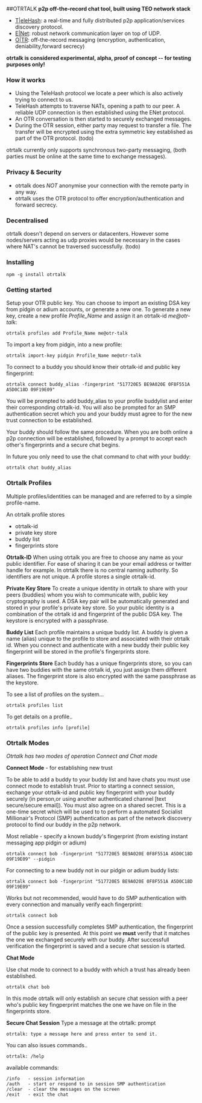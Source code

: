 ##OTRTALK
**p2p off-the-record chat tool, built using TEO network stack**
- [T|eleHash](http://telehash.org): a real-time and fully distributed p2p application/services discovery protocol.
- [E|Net](http://enet.bespin.org/Features.html): robust network communication layer on top of UDP.
- [O|TR](http://www.cypherpunks.ca/otr/): off-the-record messaging (encryption, authentication, deniability,forward secrecy)

**otrtalk is considered experimental, alpha, proof of concept -- for testing purposes only!**

### How it works

* Using the TeleHash protocol we locate a peer which is also actively trying to connect to us.
* TeleHash attempts to traverse NATs, opening a path to our peer. A reliable UDP connection is then established using the ENet protocol.
* An OTR conversation is then started to securely exchanged messages.
* During the OTR session, either party may request to transfer a file. The transfer will be encrypted using the extra symmetric key established as part of the OTR protocol. (todo)

otrtalk currently only supports synchronous two-party messaging, (both parties must be online at the same time to exchange messages).

### Privacy & Security
* otrtalk does *NOT* anonymise your connection with the remote party in any way.
* otrtalk uses the OTR protocol to offer encryption/authentication and forward secrecy.

### Decentralised
otrtalk doesn't depend on servers or datacenters. However some nodes/servers acting as udp proxies would be necessary in the cases where NAT's cannot be traversed successfully. (todo)

### Installing

    npm -g install otrtalk
    
### Getting started

Setup your OTR public key. You can choose to import an existing DSA key from pidgin or adium accounts, or generate a new one.
To generate a new key, create a new profile *Profile_Name* and assign it an otrtalk-id *me@otr-talk*:

    otrtalk profiles add Profile_Name me@otr-talk

To import a key from pidgin, into a new profile:

    otrtalk import-key pidgin Profile_Name me@otr-talk

To connect to a buddy you should know their otrtalk-id and public key fingerprint:

    otrtalk connect buddy_alias -fingerprint "517720E5 BE9A020E 0F8F551A A5D0C18D 09F19E09"

You will be prompted to add buddy_alias to your profile buddylist and enter their corresponding otrtalk-id.
You will also be prompted for an SMP authentication secret which you and your buddy must agree to for the new trust connection to be established.

Your buddy should follow the same procedure. When you are both online a p2p connection will be established, followed by a prompt to accept each other's
fingerprints and a secure chat begins.

In future you only need to use the chat command to chat with your buddy:

    otrtalk chat buddy_alias


### Otrtalk Profiles

Multiple profiles/identities can be managed and are referred to by a simple profile-name.

An otrtalk profile stores

* otrtalk-id
* private key store
* buddy list
* fingerprints store

**Otrtalk-ID**
When using otrtalk you are free to choose any name as your public identifier.
For ease of sharing it can be your email address or twitter handle for example. In otrtalk there is
no central naming authority. So identifiers are not unique. A profile stores a single otrtalk-id. 

**Private Key Store**
To create a unique identity in otrtalk to share with your peers (buddies) whom you wish to communicate with,
public key cryptography is used. A DSA key pair will be automatically generated and stored in your profile's
private key store. So your public identity is a combination of the otrtalk id and fingerprint of the public DSA key.
The keystore is encrypted with a passphrase.

**Buddy List**
Each profile maintains a unique buddy list. A buddy is given a name (alias) unique to the profile to store and associated
with their otrtalk id. When you connect and authenticate with a new buddy their public key fingerprint will be stored in
the profile's fingerprints store.

**Fingerprints Store**
Each buddy has a unique fingerprints store, so you can have two buddies with the same otrtalk id, you just assign them different aliases.
The fingerprint store is also encrypted with the same passphrase as the keystore.

To see a list of profiles on the system...

    otrtalk profiles list

To get details on a profile..

    otrtalk profiles info [profile]

### Otrtalk Modes

*Otrtalk has two modes of operation Connect and Chat mode*

**Connect Mode** - for establishing new trust

To be able to add a buddy to your buddy list and have chats you must use connect mode to establish trust.
Prior to starting a connect session, exchange your otrtalk-id and public key fingerprint with your buddy securely (in person,or using another authenticated channel [text secure/secure email]). You must also agree on a shared secret.
This is a one-time secret which will be used to to perform a automated Socialist Millionair's Protocol (SMP) authentication
as part of the network discovery protocol to find our buddy in the p2p network.

Most reliable - specify a known buddy's fingerprint (from existing instant messaging app pidgin or adium)

    otrtalk connect bob -fingerprint "517720E5 BE9A020E 0F8F551A A5D0C18D 09F19E09" --pidgin

For connecting to a new buddy not in our pidgin or adium buddy lists:

    otrtalk connect bob -fingerprint "517720E5 BE9A020E 0F8F551A A5D0C18D 09F19E09"

Works but not recommended, would have to do SMP authentication with every connection and manually verify each fingerprint:

    otrtalk connect bob

Once a session successfully completes SMP authentication, the fingerprint of the public
key is presented. At this point we **must** verify that it matches the one we exchanged securely with our buddy.
After successfull verification the fingerprint is saved and a secure chat session is started.


**Chat Mode**

Use chat mode to connect to a buddy with which a trust has already been established.

    otrtalk chat bob

In this mode otrtalk will only establish an secure chat session with a peer who's public key fingperprint matches the one we have
on file in the fingerprints store.


**Secure Chat Session**
Type a message at the otrtalk: prompt

    otrtalk: type a message here and press enter to send it.

You can also issues commands..

    otrtalk: /help
    
available commands:

    /info   - session information
    /auth   - start or respond to in session SMP authentication
    /clear  - clear the messages on the screen
    /exit   - exit the chat
